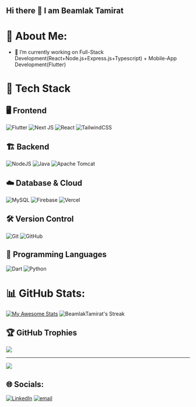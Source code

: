 ## Hi there 👋 I am Beamlak Tamirat




# 💫 About Me:

- 🔭 I’m currently working on Full-Stack Development(React+Node.js+Express.js+Typescript) + Mobile-App Development(Flutter)



# 🚀 Tech Stack  

## 🖥️ Frontend  
![Flutter](https://img.shields.io/badge/Flutter-%2302569B.svg?style=for-the-badge&logo=Flutter&logoColor=white)  ![Next JS](https://img.shields.io/badge/Next-black?style=for-the-badge&logo=next.js&logoColor=white)  ![React](https://img.shields.io/badge/react-%2320232a.svg?style=for-the-badge&logo=react&logoColor=%2361DAFB)  ![TailwindCSS](https://img.shields.io/badge/tailwindcss-%2338B2AC.svg?style=for-the-badge&logo=tailwind-css&logoColor=white)  

## 🏗️ Backend  
![NodeJS](https://img.shields.io/badge/node.js-6DA55F?style=for-the-badge&logo=node.js&logoColor=white)  ![Java](https://img.shields.io/badge/java-%23ED8B00.svg?style=for-the-badge&logo=openjdk&logoColor=white)    ![Apache Tomcat](https://img.shields.io/badge/apache%20tomcat-%23F8DC75.svg?style=for-the-badge&logo=apache-tomcat&logoColor=black)  

## ☁️ Database & Cloud  
![MySQL](https://img.shields.io/badge/mysql-4479A1.svg?style=for-the-badge&logo=mysql&logoColor=white)  ![Firebase](https://img.shields.io/badge/firebase-%23039BE5.svg?style=for-the-badge&logo=firebase)  ![Vercel](https://img.shields.io/badge/vercel-%23000000.svg?style=for-the-badge&logo=vercel&logoColor=white)  

## 🛠️ Version Control  
![Git](https://img.shields.io/badge/git-%23F05033.svg?style=for-the-badge&logo=git&logoColor=white)  ![GitHub](https://img.shields.io/badge/github-%23121011.svg?style=for-the-badge&logo=github&logoColor=white)  

## 🔹 Programming Languages  
![Dart](https://img.shields.io/badge/dart-%230175C2.svg?style=for-the-badge&logo=dart&logoColor=white)  ![Python](https://img.shields.io/badge/python-3670A0?style=for-the-badge&logo=python&logoColor=ffdd54)

# 📊 GitHub Stats:

[![My Awesome Stats](https://awesome-github-stats.azurewebsites.net/user-stats/BeamlakTamirat?cardType=github&theme=vue-dark&preferLogin=false)](https://git.io/awesome-stats-card)
![BeamlakTamirat's Streak](https://github-readme-streak-stats.herokuapp.com/?user=BeamlakTamirat&theme=vue-dark&hide_border=true)

## 🏆 GitHub Trophies
![](https://github-profile-trophy.vercel.app/?username=BeamlakTamirat&theme=radical&no-frame=false&no-bg=true&margin-w=4)

---
[![](https://visitcount.itsvg.in/api?id=BeamlakTamirat&icon=0&color=0)](https://visitcount.itsvg.in)

## 🌐 Socials:
[![LinkedIn](https://img.shields.io/badge/LinkedIn-%230077B5.svg?logo=linkedin&logoColor=white)](https://linkedin.com/in/https://www.linkedin.com/in/beamlak-tamirat-801124317/) [![email](https://img.shields.io/badge/Email-D14836?logo=gmail&logoColor=white)](mailto:beamlaktamirat40926102@gmail.com) 



